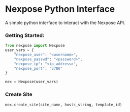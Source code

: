 Nexpose Python Interface
=====
A simple python interface to interact with the Nexpose API.
### Getting Started:
```python
from nexpose import Nexpose
user_vars = {
    "nexpose_user": "<username>",
    "nexpose_passwd": "<password>",
    "nexpose_ip": "<ip_address>",
    "nexpose_port": "3780"
} 

nex = Nexpose(user_vars)
```
### Create Site
```python
nex.create_site(site_name, hosts_string, template_id)
```
